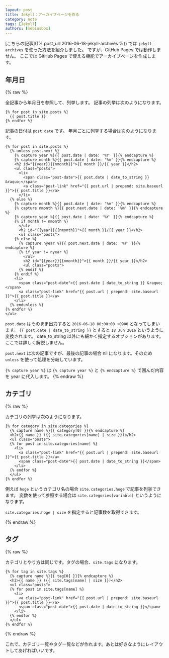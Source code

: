 ```yaml
---
layout: post
title: Jekyll：アーカイブページを作る
category: note
tags: [Jekyll]
authors: [mebiusbox]
---
```


[こちらの記事]({% post_url 2016-06-18-jekyll-archives %}) では `jekyll-archives` を使った方法を紹介しました。
ですが、GitHub Pages では動作しません。
ここでは GitHub Pages で使える機能でアーカイブページを作成します。

## 年月日
{% raw %}

全記事から年月日を参照して、列挙します。
記事の列挙は次のようになります。

	{% for post in site.posts %}
	  {{ post.title }}
	{% endfor %}

記事の日付は `post.date` です。
年月ごとに列挙する場合は次のようになります。

	{% for post in site.posts %}
	  {% unless post.next %}
	    {% capture year %}{{ post.date | date: '%Y' }}{% endcapture %}
	    {% capture month %}{{ post.date | date: '%m' }}{% endcapture %}
	    <h2 id="{{year}}{{nmonth}}">{{ month }}/{{ year }}</h2>
	    <ul class="posts">
	      <li>
	        <span class="post-date">{{ post.date | date_to_string }} &raquo;</span>
	        <a class="post-link" href="{{ post.url | prepend: site.baseurl }}">{{ post.title }}</a>
	      </li>
	  {% else %}
	    {% capture month %}{{ post.date | date: '%m' }}{% endcapture %}
	    {% capture nmonth %}{{ post.next.date | date: '%m' }}{% endcapture %}
	    {% capture year %}{{ post.date | date: '%Y' }}{% endcapture %}
	    {% if month != nmonth %}
	      </ul>
	      <h2 id="{{year}}{{nmonth}}">{{ month }}/{{ year }}</h2>
	      <ul class="posts">
	    {% else %}
	      {% capture nyear %}{{ post.next.date | date: '%Y' }}{% endcapture %}
	      {% if year != nyear %}
	        </ul>
	        <h2 id="{{year}}{{nmonth}}">{{ month }}/{{ year }}</h2>
	        <ul class="posts">
	      {% endif %}
	    {% endif %}
	    <li>
	      <span class="post-date">{{ post.date | date_to_string }} &raquo;</span>
	      <a class="post-link" href="{{ post.url | prepend: site.baseurl }}">{{ post.title }}</a>
	    </li>
	  {% endunless %}
	{% endfor %}
	</ul>

`post.date` はそのまま出力すると `2016-06-18 00:00:00 +0900` となってしまいます。
`{{ post.date | date_to_string }}` とすると `18 Jun 2016` というように変換されます。
date_to_string 以外にも細かく指定するオプションがあります。ここでは詳しく解説しません。

`post.next` は次の記事ですが、最後の記事の場合 nil になります。そのため `unless` を使って処理を分岐しています。

`{% capture year %}` は `{% capture year %}` と `{% endcapture %}` で囲んだ内容を year に代入します。
{% endraw %}


## カテゴリ
{% raw %}

カテゴリの列挙は次のようになります。

	{% for category in site.categories %}
	  {% capture name %}{{ category[0] }}{% endcapture %}
	  <h2>{{ name }} ({{ site.categories[name] | size }})</h2>
	  <ul class="posts">
	  {% for post in site.categories[name] %}
	    <li>
	      <a class="post-link" href="{{ post.url | prepend: site.baseurl }}">{{ post.title }}</a>
	      <span class="post-date">{{ post.date | date_to_string }}</span>
	    </li>
	  {% endfor %}
	  </ul>
	{% endfor %}

例えば `hoge` というカテゴリ名の場合 `site.categories.hoge` で記事を列挙できます。
変数を使って参照する場合は `site.categories[variable]` というようになります。

`site.categories.hoge | size` を指定すると記事数を取得できます。

{% endraw %}

## タグ
{% raw %}

カテゴリとやり方は同じです。タグの場合、`site.tags` になります。

	{% for tag in site.tags %}
	  {% capture name %}{{ tag[0] }}{% endcapture %}
	  <h2>{{ name }} ({{ site.tags[name] | size }})</h2>
	  <ul class="posts">
	  {% for post in site.tags[name] %}
	    <li>
	      <a class="post-link" href="{{ post.url | prepend: site.baseurl }}">{{ post.title }}</a>
	      <span class="post-date">{{ post.date | date_to_string }}</span>
	    </li>
	  {% endfor %}
	  </ul>
	{% endfor %}

{% endraw %}


これで、カテゴリ一覧やタグ一覧などが作れます。あとは好きなようにレイアウトしてあげればいいです。
